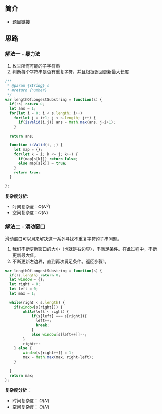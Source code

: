 ## 简介
- [题目链接](https://leetcode-cn.com/problems/zui-chang-bu-han-zhong-fu-zi-fu-de-zi-zi-fu-chuan-lcof/)

## 思路
### 解法一 - 暴力法
1. 枚举所有可能的子字符串
2. 判断每个字符串是否有重复字符，并且根据返回更新最大长度

```javascript
/**
 * @param {string} s
 * @return {number}
 */
var lengthOfLongestSubstring = function(s) {
  if(!s) return 0;  
  let ans = 1;
  for(let i = 0; i < s.length; i++) 
    for(let j = i+1; j < s.length; j++) {
      if(isValid(i,j)) ans = Math.max(ans, j-i+1);
    }
  
  return ans;

  function isValid(i, j) {
    let map = {};
    for(let k = i; k <= j; k++) {
      if(map[s[k]]) return false;
      else map[s[k]] = true;
    }
    return true;
  }

};
```

**复杂度分析**:
- 时间复杂度：$O(N^3)$
- 空间复杂度：$O(N)$

### 解法二 - 滑动窗口
滑动窗口可以用来解决这一系列寻找不重复字符的子串问题。
1. 我们不断更新窗口的大小（也就是右边界），不满足条件。在此过程中，不断更新最大值。
2. 不断更新左边界，直到再次满足条件。返回步骤1。

```javascript
var lengthOfLongestSubstring = function(s) {
  if(!s.length) return 0;  
  let window = {};
  let right = 0;
  let left = 0;
  let max = 1;

  while(right < s.length) {
    if(window[s[right]]) {
        while(left < right) {
            if(s[left] === s[right]){
              left++;
              break;
            } 
            else window[s[left++]]--;
        }
        right++;
    } else {
        window[s[right++]] = 1;
        max = Math.max(max, right-left);
    }

  }
  return max;
};
```

**复杂度分析**：
- 时间复杂度： $O(N)$
- 空间复杂度： $O(N)$